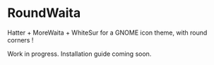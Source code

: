 # RoundWaita
Hatter + MoreWaita + WhiteSur for a GNOME icon theme, with round corners !

Work in progress. Installation guide coming soon.
